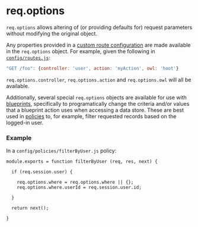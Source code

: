 # req.options
`req.options` allows altering of (or providing defaults for) request parameters without modifying the original object.

Any properties provided in a [custom route configuration](http://sailsjs.org/#!/documentation/concepts/Routes/RouteTargetSyntax.html) are made available in the `req.options` object.  For example, given the following in [`config/routes.js`](http://sailsjs.org/#!/documentation/reference/sails.config/sails.config.routes.html):

```js
"GET /foo": {controller: 'user', action: 'myAction', owl: 'hoot'}
```

`req.options.controller`, `req.options.action` and `req.options.owl` will all be available.

Additionally, several special `req.options` objects are available for use with [blueprints](http://sailsjs.org/#!/documentation/reference/blueprint-api), specifically to programatically change the criteria and/or values that a blueprint action uses when accessing a data store.  These are best used in [policies](http://sailsjs.org/#!/documentation/concepts/Policies) to, for example, filter requested records based on the logged-in user.

### Example

In a `config/policies/filterByUser.js` policy:

```
module.exports = function filterByUser (req, res, next) {

  if (req.session.user) {
  
    req.options.where = req.options.where || {};
    req.options.where.userId = req.session.user.id;
    
  }
  
  return next();
  
}
```

<docmeta name="displayName" value="req.options">

